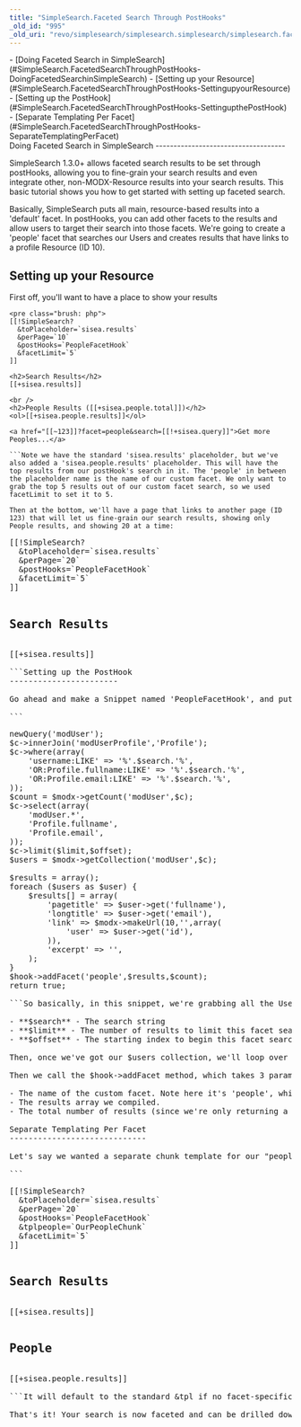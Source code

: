 ```yaml
---
title: "SimpleSearch.Faceted Search Through PostHooks"
_old_id: "995"
_old_uri: "revo/simplesearch/simplesearch.simplesearch/simplesearch.faceted-search-through-posthooks"
---
```


<div>- [Doing Faceted Search in SimpleSearch](#SimpleSearch.FacetedSearchThroughPostHooks-DoingFacetedSearchinSimpleSearch)
- [Setting up your Resource](#SimpleSearch.FacetedSearchThroughPostHooks-SettingupyourResource)
- [Setting up the PostHook](#SimpleSearch.FacetedSearchThroughPostHooks-SettingupthePostHook)
- [Separate Templating Per Facet](#SimpleSearch.FacetedSearchThroughPostHooks-SeparateTemplatingPerFacet)

</div>Doing Faceted Search in SimpleSearch
------------------------------------

SimpleSearch 1.3.0+ allows faceted search results to be set through postHooks, allowing you to fine-grain your search results and even integrate other, non-MODX-Resource results into your search results. This basic tutorial shows you how to get started with setting up faceted search.

Basically, SimpleSearch puts all main, resource-based results into a 'default' facet. In postHooks, you can add other facets to the results and allow users to target their search into those facets. We're going to create a 'people' facet that searches our Users and creates results that have links to a profile Resource (ID 10).

Setting up your Resource
------------------------

First off, you'll want to have a place to show your results

```
<pre class="brush: php">
[[!SimpleSearch?
  &toPlaceholder=`sisea.results`
  &perPage=`10`
  &postHooks=`PeopleFacetHook`
  &facetLimit=`5`
]]

<h2>Search Results</h2>
[[+sisea.results]]

<br />
<h2>People Results ([[+sisea.people.total]])</h2>
<ol>[[+sisea.people.results]]</ol>

<a href="[[~123]]?facet=people&search=[[!+sisea.query]]">Get more Peoples...</a>

```Note we have the standard 'sisea.results' placeholder, but we've also added a 'sisea.people.results' placeholder. This will have the top results from our postHook's search in it. The 'people' in between the placeholder name is the name of our custom facet. We only want to grab the top 5 results out of our custom facet search, so we used facetLimit to set it to 5.

Then at the bottom, we'll have a page that links to another page (ID 123) that will let us fine-grain our search results, showing only People results, and showing 20 at a time:

```
<pre class="brush: php">
[[!SimpleSearch?
  &toPlaceholder=`sisea.results`
  &perPage=`20`
  &postHooks=`PeopleFacetHook`
  &facetLimit=`5`
]]

<h2>Search Results</h2>
[[+sisea.results]]

```Setting up the PostHook
-----------------------

Go ahead and make a Snippet named 'PeopleFacetHook', and put this in it:

```
<pre class="brush: php">
<?php
$c = $modx->newQuery('modUser');
$c->innerJoin('modUserProfile','Profile');
$c->where(array(
    'username:LIKE' => '%'.$search.'%',
    'OR:Profile.fullname:LIKE' => '%'.$search.'%',
    'OR:Profile.email:LIKE' => '%'.$search.'%',
));
$count = $modx->getCount('modUser',$c);
$c->select(array(
    'modUser.*',
    'Profile.fullname',
    'Profile.email',
));
$c->limit($limit,$offset);
$users = $modx->getCollection('modUser',$c);

$results = array();
foreach ($users as $user) {
    $results[] = array(
        'pagetitle' => $user->get('fullname'),
        'longtitle' => $user->get('email'),
        'link' => $modx->makeUrl(10,'',array(
            'user' => $user->get('id'),
        )),
        'excerpt' => '',
    );
}
$hook->addFacet('people',$results,$count);
return true;

```So basically, in this snippet, we're grabbing all the Users who's username, fullname, or email match the search string. Note we're also limiting as well in this, and grabbing a 'total' count (for our pagination in the 2nd Resource). SimpleSearch passes in the following variables for our postHook:

- **$search** - The search string
- **$limit** - The number of results to limit this facet search to
- **$offset** - The starting index to begin this facet search at

Then, once we've got our $users collection, we'll loop over that and put it in an array format that SimpleSearch can use. We're also going to tell SimpleSearch to make the links on the results send to the Resource ID 10 with a GET parameter of 'user' that points to the user's ID. (This postHook would make for an excellent profile search page). We could also do an excerpt here as well, for search results, if we wanted.

Then we call the $hook->addFacet method, which takes 3 parameters:

- The name of the custom facet. Note here it's 'people', which we described above.
- The results array we compiled.
- The total number of results (since we're only returning a subset of them)

Separate Templating Per Facet
-----------------------------

Let's say we wanted a separate chunk template for our "people" results, rather than the standard one we set in the &tpl property on the SimpleSearch call. Remember how we set the "name" of the facet to "people"? Well, SimpleSearch allows us to pass facet-specific tpl calls, such as a custom chunk called "OurPeopleChunk" by postfixing the name of the facet to the property &tpl, if we wish:

```
<pre class="brush: php">
[[!SimpleSearch?
  &toPlaceholder=`sisea.results`
  &perPage=`20`
  &postHooks=`PeopleFacetHook`
  &tplpeople=`OurPeopleChunk`
  &facetLimit=`5`
]]

<h2>Search Results</h2>
[[+sisea.results]]

<h2>People</h2>
[[+sisea.people.results]]

```It will default to the standard &tpl if no facet-specific tpl is specified.

That's it! Your search is now faceted and can be drilled down, and has its own template for each facet.